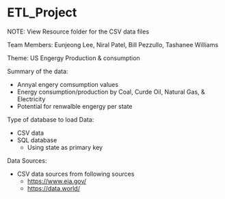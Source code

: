 
# ETL_Project

NOTE: View Resource folder for the CSV data files

Team Members: Eunjeong Lee, Niral Patel, Bill Pezzullo, Tashanee Williams

Theme: US Engergy Production & consumption

Summary of the data:
  * Annyal engery comsumption values
  * Energy consumption/production by Coal, Curde Oil, Natural Gas, & Electricity
  * Potential for renwalble engergy per state
  

Type of database to load Data:
  * CSV data
  * SQL database
    * Using state as primary key
  
Data Sources:
  * CSV data sources from following sources
    * https://www.eia.gov/
    * https://data.world/


